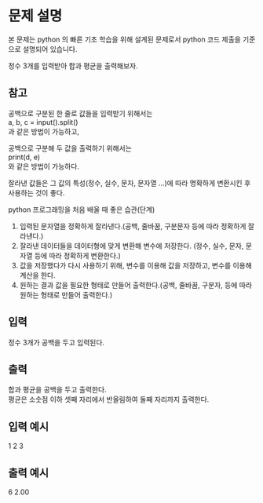 # 문제 설명

본 문제는 python 의 빠른 기초 학습을 위해 설계된 문제로서 python 코드 제출을 기준으로 설명되어 있습니다.

정수 3개를 입력받아 합과 평균을 출력해보자.

## 참고

공백으로 구분된 한 줄로 값들을 입력받기 위해서는  
a, b, c = input().split()  
과 같은 방법이 가능하고,

공백으로 구분해 두 값을 출력하기 위해서는  
print(d, e)  
와 같은 방법이 가능하다.

잘라낸 값들은 그 값의 특성(정수, 실수, 문자, 문자열 ...)에 따라 명확하게 변환시킨 후 사용하는 것이 좋다.

python 프로그래밍을 처음 배울 때 좋은 습관(단계)

1. 입력된 문자열을 정확하게 잘라낸다.(공백, 줄바꿈, 구분문자 등에 따라 정확하게 잘라낸다.)
2. 잘라낸 데이터들을 데이터형에 맞게 변환해 변수에 저장한다. (정수, 실수, 문자, 문자열 등에 따라 정확하게 변환한다.)
3. 값을 저장했다가 다시 사용하기 위해, 변수를 이용해 값을 저장하고, 변수를 이용해 계산을 한다.
4. 원하는 결과 값을 필요한 형태로 만들어 출력한다.(공백, 줄바꿈, 구분자, 등에 따라 원하는 형태로 만들어 출력한다.)

## 입력

정수 3개가 공백을 두고 입력된다.

## 출력

합과 평균을 공백을 두고 출력한다.  
평균은 소숫점 이하 셋째 자리에서 반올림하여 둘째 자리까지 출력한다.

## 입력 예시

1 2 3

## 출력 예시

6 2.00
